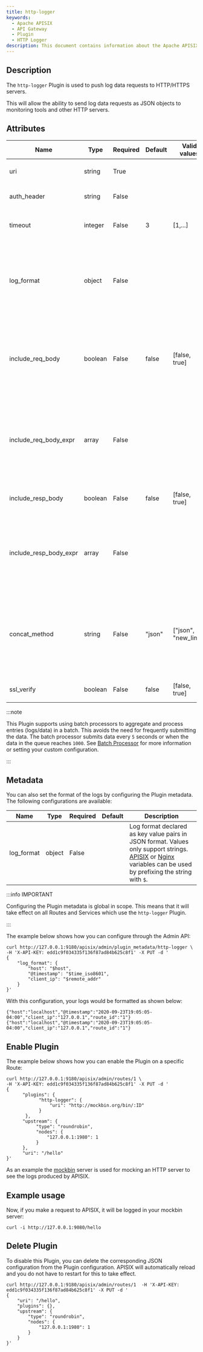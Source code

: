 ```yaml
---
title: http-logger
keywords:
  - Apache APISIX
  - API Gateway
  - Plugin
  - HTTP Logger
description: This document contains information about the Apache APISIX http-logger Plugin. Using this Plugin, you can push APISIX log data to HTTP or HTTPS servers.
---
```


<!--
#
# Licensed to the Apache Software Foundation (ASF) under one or more
# contributor license agreements.  See the NOTICE file distributed with
# this work for additional information regarding copyright ownership.
# The ASF licenses this file to You under the Apache License, Version 2.0
# (the "License"); you may not use this file except in compliance with
# the License.  You may obtain a copy of the License at
#
#     http://www.apache.org/licenses/LICENSE-2.0
#
# Unless required by applicable law or agreed to in writing, software
# distributed under the License is distributed on an "AS IS" BASIS,
# WITHOUT WARRANTIES OR CONDITIONS OF ANY KIND, either express or implied.
# See the License for the specific language governing permissions and
# limitations under the License.
#
-->

## Description

The `http-logger` Plugin is used to push log data requests to HTTP/HTTPS servers.

This will allow the ability to send log data requests as JSON objects to monitoring tools and other HTTP servers.

## Attributes

| Name                   | Type    | Required | Default       | Valid values         | Description                                                                                                                                                                                                              |
| ---------------------- | ------- | -------- | ------------- | -------------------- | ------------------------------------------------------------------------------------------------------------------------------------------------------------------------------------------------------------------------ |
| uri                    | string  | True     |               |                      | URI of the HTTP/HTTPS server.                                                                                                                                                                                            |
| auth_header            | string  | False    |               |                      | Authorization headers if required.                                                                                                                                                                                       |
| timeout                | integer | False    | 3             | [1,...]              | Time to keep the connection alive for after sending a request.                                                                                                                                                           |
| log_format | object | False    |     |               | Log format declared as key value pairs in JSON format. Values only support strings. [APISIX](../apisix-variable.md) or [Nginx](http://nginx.org/en/docs/varindex.html) variables can be used by prefixing the string with `$`. |
| include_req_body       | boolean | False    | false         | [false, true]        | When set to `true` includes the request body in the log. If the request body is too big to be kept in the memory, it can't be logged due to Nginx's limitations.                                                         |
| include_req_body_expr  | array   | False    |               |                      | Filter for when the `include_req_body` attribute is set to `true`. Request body is only logged when the expression set here evaluates to `true`. See [lua-resty-expr](https://github.com/api7/lua-resty-expr) for more. |
| include_resp_body      | boolean | False    | false         | [false, true]        | When set to `true` includes the response body in the log.                                                                                                                                                                |
| include_resp_body_expr | array   | False    |               |                      | When the `include_resp_body` attribute is set to `true`, use this to filter based on [lua-resty-expr](https://github.com/api7/lua-resty-expr). If present, only logs the response if the expression evaluates to `true`. |
| concat_method          | string  | False    | "json"        | ["json", "new_line"] | Sets how to concatenate logs. When set to `json`, uses `json.encode` for all pending logs and when set to `new_line`, also uses `json.encode` but uses the newline (`\n`) to concatenate lines.                          |
| ssl_verify             | boolean | False    | false         | [false, true]        | When set to `true` verifies the SSL certificate.                                                                                                                                                                         |

:::note

This Plugin supports using batch processors to aggregate and process entries (logs/data) in a batch. This avoids the need for frequently submitting the data. The batch processor submits data every `5` seconds or when the data in the queue reaches `1000`. See [Batch Processor](../batch-processor.md#configuration) for more information or setting your custom configuration.

:::

## Metadata

You can also set the format of the logs by configuring the Plugin metadata. The following configurations are available:

| Name       | Type   | Required | Default                                                                       | Description                                                                                                                                                                                                                                             |
| ---------- | ------ | -------- | ----------------------------------------------------------------------------- | ------------------------------------------------------------------------------------------------------------------------------------------------------------------------------------------------------------------------------------------------------- |
| log_format | object | False    |  | Log format declared as key value pairs in JSON format. Values only support strings. [APISIX](../apisix-variable.md) or [Nginx](http://nginx.org/en/docs/varindex.html) variables can be used by prefixing the string with `$`. |

:::info IMPORTANT

Configuring the Plugin metadata is global in scope. This means that it will take effect on all Routes and Services which use the `http-logger` Plugin.

:::

The example below shows how you can configure through the Admin API:

```shell
curl http://127.0.0.1:9180/apisix/admin/plugin_metadata/http-logger \
-H 'X-API-KEY: edd1c9f034335f136f87ad84b625c8f1' -X PUT -d '
{
    "log_format": {
        "host": "$host",
        "@timestamp": "$time_iso8601",
        "client_ip": "$remote_addr"
    }
}'
```

With this configuration, your logs would be formatted as shown below:

```shell
{"host":"localhost","@timestamp":"2020-09-23T19:05:05-04:00","client_ip":"127.0.0.1","route_id":"1"}
{"host":"localhost","@timestamp":"2020-09-23T19:05:05-04:00","client_ip":"127.0.0.1","route_id":"1"}
```

## Enable Plugin

The example below shows how you can enable the Plugin on a specific Route:

```shell
curl http://127.0.0.1:9180/apisix/admin/routes/1 \
-H 'X-API-KEY: edd1c9f034335f136f87ad84b625c8f1' -X PUT -d '
{
      "plugins": {
            "http-logger": {
                "uri": "http://mockbin.org/bin/:ID"
            }
       },
      "upstream": {
           "type": "roundrobin",
           "nodes": {
               "127.0.0.1:1980": 1
           }
      },
      "uri": "/hello"
}'
```

As an example the [mockbin](http://mockbin.org/bin/create) server is used for mocking an HTTP server to see the logs produced by APISIX.

## Example usage

Now, if you make a request to APISIX, it will be logged in your mockbin server:

```shell
curl -i http://127.0.0.1:9080/hello
```

## Delete Plugin

To disable this Plugin, you can delete the corresponding JSON configuration from the Plugin configuration. APISIX will automatically reload and you do not have to restart for this to take effect.

```shell
curl http://127.0.0.1:9180/apisix/admin/routes/1  -H 'X-API-KEY: edd1c9f034335f136f87ad84b625c8f1' -X PUT -d '
{
    "uri": "/hello",
    "plugins": {},
    "upstream": {
        "type": "roundrobin",
        "nodes": {
            "127.0.0.1:1980": 1
        }
    }
}'
```
